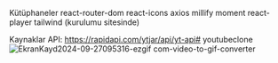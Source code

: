 Kütüphaneler
react-router-dom
react-icons
axios
millify
moment
react-player
tailwind (kurulumu sitesinde)

Kaynaklar
API: https://rapidapi.com/ytjar/api/yt-api#   y o u t u b e c l o n e 
 
 ![EkranKayd2024-09-27095316-ezgif com-video-to-gif-converter](https://github.com/user-attachments/assets/1d571219-9148-4932-b2ed-ab4ec604de5c)
